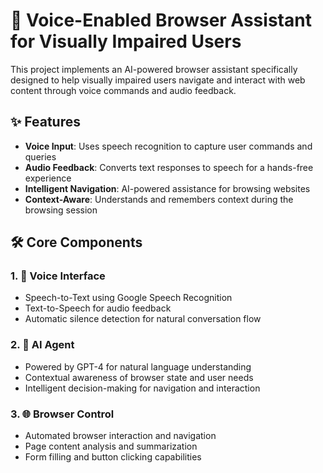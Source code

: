 # 🎯 Voice-Enabled Browser Assistant for Visually Impaired Users

This project implements an AI-powered browser assistant specifically designed to help visually impaired users navigate and interact with web content through voice commands and audio feedback.

## ✨ Features

- **Voice Input**: Uses speech recognition to capture user commands and queries
- **Audio Feedback**: Converts text responses to speech for a hands-free experience
- **Intelligent Navigation**: AI-powered assistance for browsing websites
- **Context-Aware**: Understands and remembers context during the browsing session

## 🛠️ Core Components

### 1. 🎤 Voice Interface
- Speech-to-Text using Google Speech Recognition
- Text-to-Speech for audio feedback
- Automatic silence detection for natural conversation flow

### 2. 🧠 AI Agent
- Powered by GPT-4 for natural language understanding
- Contextual awareness of browser state and user needs
- Intelligent decision-making for navigation and interaction

### 3. 🌐 Browser Control
- Automated browser interaction and navigation
- Page content analysis and summarization
- Form filling and button clicking capabilities
